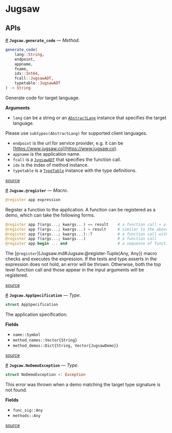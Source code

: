 


<a id='Jugsaw'></a>

<a id='Jugsaw-1'></a>

# Jugsaw


<a id='APIs'></a>

<a id='APIs-1'></a>

## APIs

<a id='Jugsaw.generate_code-Tuple{String, Any, Any, Any, Int64, JugsawADT, JugsawADT}' href='#Jugsaw.generate_code-Tuple{String, Any, Any, Any, Int64, JugsawADT, JugsawADT}'>#</a>
**`Jugsaw.generate_code`** &mdash; *Method*.



```julia
generate_code(
    lang::String,
    endpoint,
    appname,
    fname,
    idx::Int64,
    fcall::JugsawADT,
    typetable::JugsawADT
) -> String

```

Generate code for target language.

**Arguments**

  * `lang` can be a string or an [`AbstractLang`](@ref) instance that specifies the target language.

Please use `subtypes(AbstractLang)` for supported client languages.

  * `endpoint` is the url for service provider, e.g. it can be [https://www.jugsaw.co](https://www.jugsaw.co).
  * `appname` is the application name.
  * `fcall` is a [`JugsawADT`](JugsawIR.md#JugsawIR.JugsawADT) that specifies the function call.
  * `idx` is the index of method instance.
  * `typetable` is a [`TypeTable`](JugsawIR.md#JugsawIR.TypeTable) instance with the type definitions.


<a target='_blank' href='https://github.com/Jugsaw/Jugsaw.jl/blob/fa3cc60a6c922c8949c96e9fec3a58fb2bd91fa5/src/jl/Jugsaw/src/clientcode.jl#L6' class='documenter-source'>source</a><br>

<a id='Jugsaw.@register-Tuple{Any, Any}' href='#Jugsaw.@register-Tuple{Any, Any}'>#</a>
**`Jugsaw.@register`** &mdash; *Macro*.



```julia
@register app expression
```

Register a function to the application. A function can be registered as a demo, which can take the following forms.

```julia
@register app f(args...; kwargs...) == result    # a function call + a test
@register app f(args...; kwargs...) ≈ result     # similar to the above
@register app f(args...; kwargs...)::T           # a function call with assertion of the return type
@register app f(args...; kwargs...)              # a function call
@register app begin ... end                      # a sequence of function
```

The [`@register`](Jugsaw.md#Jugsaw.@register-Tuple{Any, Any}) macro checks and executes the expression. If the tests and type asserts in the expression does not hold, an error will be thrown. Otherwise, both the top level function call and those appear in the input arguments will be registered.


<a target='_blank' href='https://github.com/Jugsaw/Jugsaw.jl/blob/fa3cc60a6c922c8949c96e9fec3a58fb2bd91fa5/src/jl/Jugsaw/src/register.jl#L110-L126' class='documenter-source'>source</a><br>

<a id='Jugsaw.AppSpecification' href='#Jugsaw.AppSpecification'>#</a>
**`Jugsaw.AppSpecification`** &mdash; *Type*.



```julia
struct AppSpecification
```

The application specification.

**Fields**

  * `name::Symbol`
  * `method_names::Vector{String}`
  * `method_demos::Dict{String, Vector{JugsawDemo}}`


<a target='_blank' href='https://github.com/Jugsaw/Jugsaw.jl/blob/fa3cc60a6c922c8949c96e9fec3a58fb2bd91fa5/src/jl/Jugsaw/src/register.jl#L1' class='documenter-source'>source</a><br>

<a id='Jugsaw.NoDemoException' href='#Jugsaw.NoDemoException'>#</a>
**`Jugsaw.NoDemoException`** &mdash; *Type*.



```julia
struct NoDemoException <: Exception
```

This error was thrown when a demo matching the target type signature is not found.

**Fields**

  * `func_sig::Any`
  * `methods::Any`


<a target='_blank' href='https://github.com/Jugsaw/Jugsaw.jl/blob/fa3cc60a6c922c8949c96e9fec3a58fb2bd91fa5/src/jl/Jugsaw/src/errors.jl#L1' class='documenter-source'>source</a><br>

